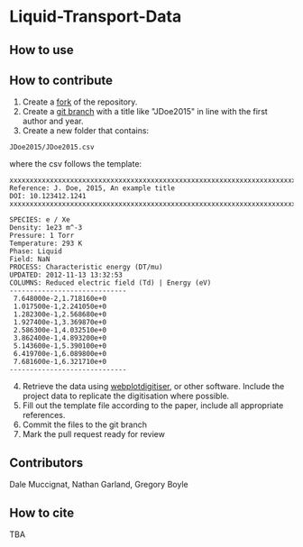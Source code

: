 # Liquid-Transport-Data

## How to use

## How to contribute

1. Create a [fork](https://docs.github.com/en/pull-requests/collaborating-with-pull-requests/working-with-forks/fork-a-repo) of the repository.
2. Create a [git branch](https://www.atlassian.com/git/tutorials/using-branches) with a title like "JDoe2015" in line with the first author and year.
4. Create a new folder that contains:

```
JDoe2015/JDoe2015.csv
```

where the csv follows the template:

```
xxxxxxxxxxxxxxxxxxxxxxxxxxxxxxxxxxxxxxxxxxxxxxxxxxxxxxxxxxxxxxxxxxxxxxxxxxxxxxxxxxxxxxxxxxxxxxxxxxxxxxxxxxxxxxxxxxxxxxxx
Reference: J. Doe, 2015, An example title
DOI: 10.123412.1241
xxxxxxxxxxxxxxxxxxxxxxxxxxxxxxxxxxxxxxxxxxxxxxxxxxxxxxxxxxxxxxxxxxxxxxxxxxxxxxxxxxxxxxxxxxxxxxxxxxxxxxxxxxxxxxxxxxxxxxxx

SPECIES: e / Xe
Density: 1e23 m^-3
Pressure: 1 Torr
Temperature: 293 K
Phase: Liquid
Field: NaN
PROCESS: Characteristic energy (DT/mu)
UPDATED: 2012-11-13 13:32:53
COLUMNS: Reduced electric field (Td) | Energy (eV)
-----------------------------
 7.648000e-2,1.718160e+0
 1.017500e-1,2.241050e+0
 1.282300e-1,2.568680e+0
 1.927400e-1,3.369870e+0
 2.586300e-1,4.032510e+0
 3.862400e-1,4.893200e+0
 5.143600e-1,5.390100e+0
 6.419700e-1,6.089800e+0
 7.681600e-1,6.321710e+0
-----------------------------
```

4. Retrieve the data using [webplotdigitiser](https://automeris.io/), or other software. Include the project data to replicate the digitisation where possible.
5. Fill out the template file according to the paper, include all appropriate references.
7. Commit the files to the git branch
8. Mark the pull request ready for review

## Contributors

Dale Muccignat, Nathan Garland, Gregory Boyle

## How to cite

TBA
